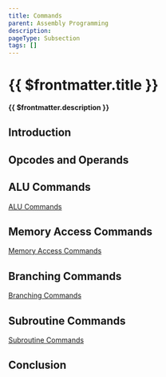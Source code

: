 ```yaml
---
title: Commands
parent: Assembly Programming
description: 
pageType: Subsection
tags: []
---
```


# {{ $frontmatter.title }}
**{{ $frontmatter.description }}**

## Introduction

## Opcodes and Operands

## ALU Commands
[ALU Commands](ALUCommands)

## Memory Access Commands
[Memory Access Commands](MemoryAccessCommands)

## Branching Commands
[Branching Commands](BranchingCommands)

## Subroutine Commands
[Subroutine Commands](SubroutineCommands)

## Conclusion
